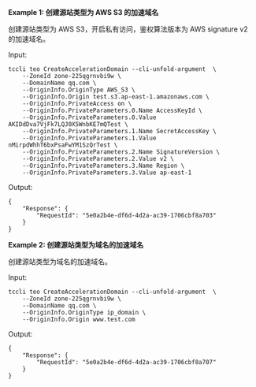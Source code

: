 **Example 1: 创建源站类型为 AWS S3 的加速域名**

创建源站类型为 AWS S3，开启私有访问，鉴权算法版本为 AWS signature v2 的加速域名。

Input: 

```
tccli teo CreateAccelerationDomain --cli-unfold-argument  \
    --ZoneId zone-225qgrnvbi9w \
    --DomainName qq.com \
    --OriginInfo.OriginType AWS_S3 \
    --OriginInfo.Origin test.s3.ap-east-1.amazonaws.com \
    --OriginInfo.PrivateAccess on \
    --OriginInfo.PrivateParameters.0.Name AccessKeyId \
    --OriginInfo.PrivateParameters.0.Value AKIDdDva7VjFk7LQJ0X5WnbKE7mQTest \
    --OriginInfo.PrivateParameters.1.Name SecretAccessKey \
    --OriginInfo.PrivateParameters.1.Value nMirpdWhhT6bxPsaFwYM1SzQrTest \
    --OriginInfo.PrivateParameters.2.Name SignatureVersion \
    --OriginInfo.PrivateParameters.2.Value v2 \
    --OriginInfo.PrivateParameters.3.Name Region \
    --OriginInfo.PrivateParameters.3.Value ap-east-1
```

Output: 
```
{
    "Response": {
        "RequestId": "5e0a2b4e-df6d-4d2a-ac39-1706cbf8a703"
    }
}
```

**Example 2: 创建源站类型为域名的加速域名**

创建源站类型为域名的加速域名。

Input: 

```
tccli teo CreateAccelerationDomain --cli-unfold-argument  \
    --ZoneId zone-225qgrnvbi9w \
    --DomainName qq.com \
    --OriginInfo.OriginType ip_domain \
    --OriginInfo.Origin www.test.com
```

Output: 
```
{
    "Response": {
        "RequestId": "5e0a2b4e-df6d-4d2a-ac39-1706cbf8a707"
    }
}
```

